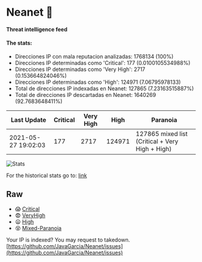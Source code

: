 # Neanet :hocho:
#### Threat intelligence feed
#### The stats:

- Direcciones IP con mala reputacion analizadas: 1768134 (100%)
- Direcciones IP determinadas como 'Critical':  177 (0.0100105534988%)
- Direcciones IP determinadas como 'Very High':  2717 (0.153664824046%)
- Direcciones IP determinadas como 'High':  124971 (7.06795978133)
- Total de direcciones IP indexadas en Neanet:  127865 (7.23163515887%)
- Total de direcciones IP descartadas en Neanet:  1640269 (92.7683648411%)

| Last Update | Critical | Very High | High | Paranoia |
| --- | --- | --- | --- | --- |
| 2021-05-27 19:02:03 | 177 | 2717 | 124971 | 127865 mixed list (Critical + Very High + High)|

![Stats](https://docs.google.com/spreadsheets/d/e/2PACX-1vSnaNMIXVabIpDJjufMlzH7poXnshF3mgd8Is1g9ytUEzVsP5my4Trn8f-xkoLLQ38xpL3HtmUexLo6/pubchart?oid=501124687&format=image)

For the historical stats go to: [link](/stats.csv)
## Raw
- :scream: [Critical](https://raw.githubusercontent.com/JavaGarcia/Neanet/master/blacklists/neanet_critical.txt)
- :fearful: [VeryHigh](https://raw.githubusercontent.com/JavaGarcia/Neanet/master/blacklists/neanet_veryHigh.txtt)
- :frowning: [High](https://raw.githubusercontent.com/JavaGarcia/Neanet/master/blacklists/neanet_high.txt)
- :dizzy_face: [Mixed-Paranoia](https://raw.githubusercontent.com/JavaGarcia/Neanet/master/blacklists/neanet_all.txt)


Your IP is indexed? You may request to takedown. [https://github.com/JavaGarcia/Neanet/issues](https://github.com/JavaGarcia/Neanet/issues)























































































































































































































































































































































































































































































































































































































































































































































































































































































































































































































































































































































































































































































































































































































































































































































































































































































































































































































































































































































































































































































































































































































































































































































































































































































































































































































































































































































































































































































































































































































































































































































































































































































































































































































































































































































































































































































































































































































































































































































































































































































































































































































































































































































































































































































































































































































































































































































































































































































































































































































































































































































































































































































































































































































































































































































































































































































































































































































































































































































































































































































































































































































































































































































































































































































































































































































































































































































































































































